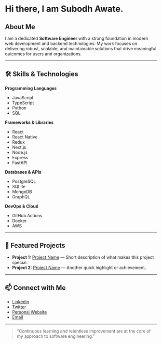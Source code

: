 # Hi there, I am Subodh Awate.

## About Me

I am a dedicated **Software Engineer** with a strong foundation in modern web development and backend technologies. My work focuses on delivering robust, scalable, and maintainable solutions that drive meaningful outcomes for users and organizations.

---

## 🛠️ Skills & Technologies

**Programming Languages**
- JavaScript
- TypeScript
- Python
- SQL

**Frameworks & Libraries**
- React
- React Native
- Redux
- Next.js
- Node.js
- Express
- FastAPI

**Databases & APIs**
- PostgreSQL
- SQLite
- MongoDB
- GraphQL

**DevOps & Cloud**
- GitHub Actions
- Docker
- AWS

---

## 🌟 Featured Projects

- **Project 1:** [Project Name](https://github.com/your-username/project1) — Short description of what makes this project special.
- **Project 2:** [Project Name](https://github.com/your-username/project2) — Another quick highlight or achievement.

---

## 📫 Connect with Me

- [LinkedIn](https://www.linkedin.com/in/subodh-awate)
- [Twitter](https://x.com/dev_sub27)
- [Personal Website](https://www.subodhawate.com/)
- [Email](mailto:sbhawt@gmail.com)

---

> “Continuous learning and relentless improvement are at the core of my approach to software engineering.”
